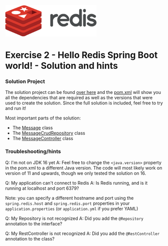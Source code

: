 <img src="../img/redis-logo-full-color-rgb.png" height=100/>

# Exercise 2 - Hello Redis Spring Boot world! - Solution and hints

### Solution Project
The solution project can be found [over here](exercise2) and the [pom.xml](exercise2/pom.xml) will show you all the dependencies that are required as well as the versions that were used to create the solution. Since the full solution is included, feel free to try and run it!

Most important parts of the solution:
* The [Message](exercise2/src/main/java/com/redis/lars/exercise2/Message.java) class
* The [MessageCrudRepository](exercise2/src/main/java/com/redis/lars/exercise2/MessageCrudRepository.java) class
* The [MessageController](exercise2/src/main/java/com/redis/lars/exercise2/MessageController.java) class

### Troubleshooting/hints

Q: I'm not on JDK 16 yet
A: Feel free to change the `<java.version>` property in the pom.xml to a different Java version. The code will most likely work on version of 11 and upwards, though we only tested the solution on 16.

Q: My application can't connect to Redis
A: Is Redis running, and is it running at localhost and port 6379? 

Note: you can specify a different hostname and port using the `spring.redis.host` and `spring.redis.port` properties in your `application.properties` (or `application.yml` if you prefer YAML)

Q: My Repository is not recognized
A: Did you add the `@Repository` annotation to the interface?

Q: My RestController is not recognized
A: Did you add the `@RestController` annotation to the class?